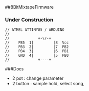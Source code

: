 
##8BitMixtapeFirmware

### Under Construction

```
// ATMEL ATTINY85 / ARDUINO
//
//             +-\/-+
//    PB5  1|         |8  Vcc
//    PB3  2|         |7  PB2
//    PB4  3|         |6  PB1
//    GND  4|         |5  PB0
//             +----+
```

###Docs

- 2 pot : change parameter
- 2 button : sample hold, select song,
